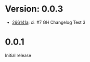 # Version: 0.0.3

* [266141a](https://github.com/Scalified/gradle-quarkus-extra-plugin/commit/266141a295af35f9c2ea10d8ac09d5fac1f6073e): ci: #7 GH Changelog Test 3


# 0.0.1

Initial release
